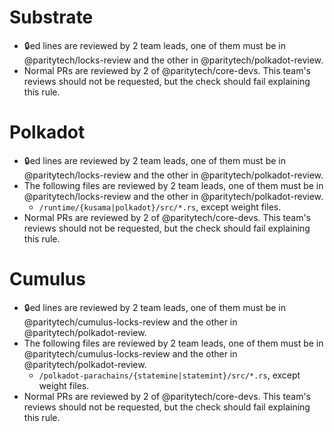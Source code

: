 # Substrate

- 🔒️ed lines are reviewed by 2 team leads, one of them must be in @paritytech/locks-review and the other in @paritytech/polkadot-review.
- Normal PRs are reviewed by 2 of @paritytech/core-devs. This team's reviews should not be requested, but the check should fail explaining this rule.

# Polkadot

- 🔒️ed lines are reviewed by 2 team leads, one of them must be in @paritytech/locks-review and the other in @paritytech/polkadot-review.
- The following files are reviewed by 2 team leads, one of them must be in @paritytech/locks-review and the other in @paritytech/polkadot-review.
  - `/runtime/{kusama|polkadot}/src/*.rs`, except weight files.
- Normal PRs are reviewed by 2 of @paritytech/core-devs. This team's reviews should not be requested, but the check should fail explaining this rule.

# Cumulus

- 🔒️ed lines are reviewed by 2 team leads, one of them must be in @paritytech/cumulus-locks-review and the other in @paritytech/polkadot-review.
- The following files are reviewed by 2 team leads, one of them must be in @paritytech/cumulus-locks-review and the other in @paritytech/polkadot-review.
  - `/polkadot-parachains/{statemine|statemint}/src/*.rs`, except weight files.
- Normal PRs are reviewed by 2 of @paritytech/core-devs. This team's reviews should not be requested, but the check should fail explaining this rule.
